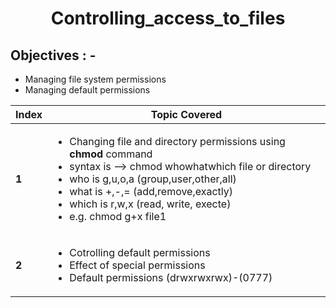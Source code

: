 # <center> Controlling_access_to_files</cneter>
## Objectives : -
- Managing file system permissions
- Managing default permissions

| Index | Topic Covered |
| ----- | ------------- |
|**1**|<ul><li>Changing file and directory permissions using **chmod** command</li><li>syntax is --> chmod whowhatwhich file or directory</li><li>who is g,u,o,a (group,user,other,all)</li><li>what is +,-,= (add,remove,exactly)</li><li>which is r,w,x (read, write, execte)</li><li>e.g. chmod g+x file1</li></ul>|
|**2**|<ul><li>Cotrolling default permissions</li><li>Effect of special permissions</li><li>Default permissions (drwxrwxrwx)-(0777)</li></ul>